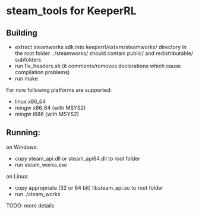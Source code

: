# steam_tools for KeeperRL

## Building

- extract steamworks sdk into keeperrl/extern/steamworks/ directory in the root folder
  ../steamworks/ should contain public/ and redistributable/ subfolders
- run fix\_headers.sh (it comments/removes declarations which cause compilation problems)
- run make

For now following platforms are supported:
- linux x86\_64
- mingw x86\_64 (with MSYS2)
- mingw i686 (with MSYS2)

## Running:

on Windows:
- copy steam\_api.dll or steam\_api64.dll to root folder
- run steam\_works.exe

on Linux:
- copy appropriate (32 or 64 bit) libsteam\_api.so to root folder
- run ./steam\_works


TODO: more details
